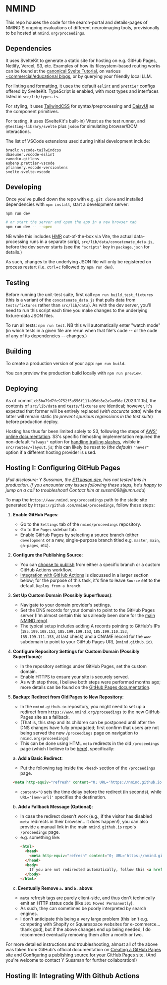 # NMIND

This repo houses the code for the search-portal and details-pages of NMIND'S ongoing evaluations of different neuroimaging tools, provisionally to be hosted at `nmind.org/proceedings`.

## Dependencies

It uses SvelteKit to generate a static site for hosting on e.g. GitHub Pages, Netlify, Vercel, S3, etc. Examples of how its filesystem-based routing works can be found at the [canonical Svelte Tutorial](https://learn.svelte.dev/tutorial/layouts), on various [~commercial/educational blogs](https://egghead.io/blog/learn-sveltekit-part-2-routing-in-sveltekit), or by querying your friendly local LLM.

For linting and formatting, it uses the default `eslint` and `prettier` configs offered by SvelteKit. TypeScript is enabled, with most types and interfaces listed in `src/lib/types.ts`.

For styling, it uses [TailwindCSS](https://tailwindcss.com/) for syntax/preprocessing and [DaisyUI](https://daisyui.com/) as the component primitives.

For testing, it uses (SvelteKit's built-in) Vitest as the test runner, and `@testing-library/svelte` plus `jsdom` for simulating browser/DOM interactions.

The list of VSCode extensions used during initial development include:

```
bradlc.vscode-tailwindcss
dbaeumer.vscode-eslint
eamodio.gitlens
esbenp.prettier-vscode
pflannery.vscode-versionlens
svelte.svelte-vscode
```

## Developing

Once you've pulled down the repo with e.g. `git clone` and installed dependencies with `npm install`, start a development server:

```bash
npm run dev

# or start the server and open the app in a new browser tab
npm run dev -- --open
```

NB while this includes [HMR](https://vitejs.dev/guide/why.html#slow-updates) out-of-the-box via Vite, the actual data-processing runs in a separate script, `src/lib/data/concatenate_data.js`, before the dev server starts (see the `"scripts"` key in `package.json` for details.)

As such, changes to the underlying JSON file will only be registered on process restart (i.e. `ctrl`+`c` followed by `npm run dev`).

## Testing

Before running the unit-test suite, first call `npm run build_test_fixtures` (this is a variant of the `concatenate_data.js` that pulls data from `tests/fixtures` rather than `src/lib/data`). As with the dev server, you'll need to run this script each time you make changes to the underlying fixture-data JSON files.

To run all tests: `npm run test`. NB this will automatically enter "watch mode" (in which tests in a given file are rerun when that file's code -- or the code of any of its dependencies -- changes.)

## Building

To create a production version of your app: `npm run build`.

You can preview the production build locally with `npm run preview`.

## Deploying

As of commit `cb5ba79d7fc9752f5a556f111a95db3e2a9ad56e` (2023.11.15), the contents of `src/lib/data` and `tests/fixtures` are identical; however, it's expected that former will be entirely replaced (_with accurate data_) while the latter will remain static (_to prevent spurious regressions in the test suite_) before production deploy.

Hosting has thus far been limited solely to S3, following the steps of [AWS' online documentation](https://docs.aws.amazon.com/AmazonS3/latest/userguide/WebsiteHosting.html). S3's specific filehosting implementation required the non-default `"always"` option for [handling trailing slashes](https://learn.svelte.dev/tutorial/trailingslash), visible in `src/routes/+layout.js`; this can likely be reset to (_the default_) `"never"` option if a different hosting provider is used.

## Hosting I: Configuring GitHub Pages

(_Full disclosure: Y Sussman, the [ETI liason dev](https://eti.umn.edu/), has not tested this in production. If you encounter any issues following these steps, he's happy to jump on a call to troubleshoot! Contact him at sussm068@umn.edu_)

To map the `https://www.nmind.org/proceedings` path to the static site generated by `https://github.com/nmind/proceedings`, follow these steps:

1. **Enable GitHub Pages**:
   - Go to the `Settings` tab of the `nmind/proceedings` repository.
   - Go to the `Pages` sidebar tab.
   - Enable GitHub Pages by selecting a source branch (either `development` or a new, single-purpose branch titled e.g. `master`, `main`, `gh-pages`, etc).

2. **Configure the Publishing Source**:
   - You can [choose to publish](https://docs.github.com/en/pages/getting-started-with-github-pages/configuring-a-publishing-source-for-your-github-pages-site) from either a specific branch or a custom GitHub Actions workflow.
   - [Integration with GitHub Actions](#integrating-with-github-actions) is discussed in a larger section below; for the purpose of this task, it's fine to leave `Source` set to the default `Deploy from a branch`.

3. **Set Up Custom Domain (Possibly Superfluous)**:
   - Navigate to your domain provider's settings.
   - Set the DNS records for your domain to point to the GitHub Pages server (I'm almost certain this has already been done for the [main NMIND repo](https://github.com/nmind/nmind.github.io)).
   - The typical setup includes adding A records pointing to GitHub's IPs (`185.199.108.153`, `185.199.109.153`, `185.199.110.153`, `185.199.111.153`, at last check) and a CNAME record for the `www` subdomain to point to your GitHub Pages URL (`nmind.github.io`).

4. **Configure Repository Settings for Custom Domain (Possibly Superfluous)**:
   - In the repository settings under GitHub Pages, set the custom domain.
   - Enable HTTPS to ensure your site is securely served.
   - As with step three, I believe both steps were performed months ago; more details can be found on the [GitHub Pages documentation](https://docs.github.com/en/pages/configuring-a-custom-domain-for-your-github-pages-site).

5. **Backup: Redirect from Old Pages to New Repository**:
   - In the `nmind.github.io` repository, you might need to set up a redirect from `https://www.nmind.org/proceedings` to the new GitHub Pages site as a fallback.
   - (That is, this step and its children can be postponed until after the DNS changes have fully propagated; first confirm that users are not being served the new `/proceedings` page on navigation to `nmind.org/proceedings`)
   - This can be done using HTML `meta` redirects in the old `/proceedings` page (which I believe to be [here](https://github.com/nmind/nmind.github.io/blob/main/proceedings.md)), specifically:

    a. **Add a Basic Redirect**:
    - Put the following tag inside the `<head>` section of the `/proceedings` page.
    ```html
    <meta http-equiv="refresh" content="0; URL='https://nmind.github.io/proceedings'" />
    ```
    - `content="0` sets the time delay before the redirect (in seconds), while `URL='[new-url]'` specifies the destination.

    b. **Add a Fallback Message (Optional)**:
      - In case the redirect doesn't work (e.g., if the visitor has disabled `meta` redirects in their browser... it does happen!), you can also provide a manual link in the main `nmind.github.io` repo's `/proceedings` page.
      - e.g. something like:
        ```html
        <html>
          <head>
            <meta http-equiv="refresh" content="0; URL='https://nmind.github.io/proceedings'" />
          </head>
          <body>
            If you are not redirected automatically, follow this <a href='https://nmind.github.io/proceedings'>link to NMIND's new, interactive Proceedings page</a>.
          </body>
        </html>
        ```

    c. **Eventually Remove `a.` and `b.` above**:
      - `meta` refresh tags are purely client-side, and thus don't technically emit an  HTTP status code (like `301 Moved Permanently`).
      - As such, they can sometimes be poorly interpreted by search engines.
      - I don't anticipate this being a very large problem (this isn't e.g. competing with Shopify or Squarespace websites for e-commerce... thank god), but if the above changes end up being needed, I do recommend eventually removing them after a month or two.

For more detailed instructions and troubleshooting, almost all of the above was taken from GitHub's official documentation on [Creating a GitHub Pages site](https://docs.github.com/en/pages/getting-started-with-github-pages/creating-a-github-pages-site) and [Configuring a publishing source for your GitHub Pages site](https://docs.github.com/en/pages/getting-started-with-github-pages/configuring-a-publishing-source-for-your-github-pages-site). (And you're welcome to contact Y Sussman for further collaboration!)

## Hosting II: Integrating With Github Actions

